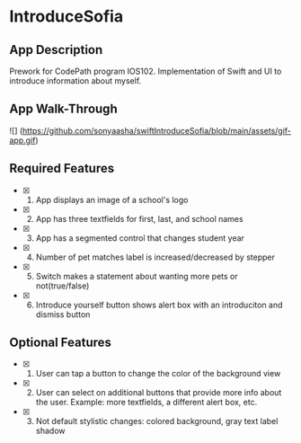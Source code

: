 # IntroduceSofia
## App Description
Prework for CodePath program IOS102. Implementation of Swift and UI to introduce information about myself.

## App Walk-Through
![] (https://github.com/sonyaasha/swiftIntroduceSofia/blob/main/assets/gif-app.gif)

## Required Features
- [x] 1. App displays an image of a school's logo
- [x] 2. App has three textfields for first, last, and school names
- [x] 3. App has a segmented control that changes student year
- [x] 4. Number of pet matches label is increased/decreased by stepper
- [x] 5. Switch makes a statement about wanting more pets or not(true/false)
- [x] 6. Introduce yourself button shows alert box with an introduciton and dismiss button

## Optional Features
- [x] 1. User can tap a button to change the color of the background view
- [x] 2. User can select on additional buttons that provide more info about the user. Example: more textfields, a different alert box, etc.
- [x] 3. Not default stylistic changes: colored background, gray text label shadow
